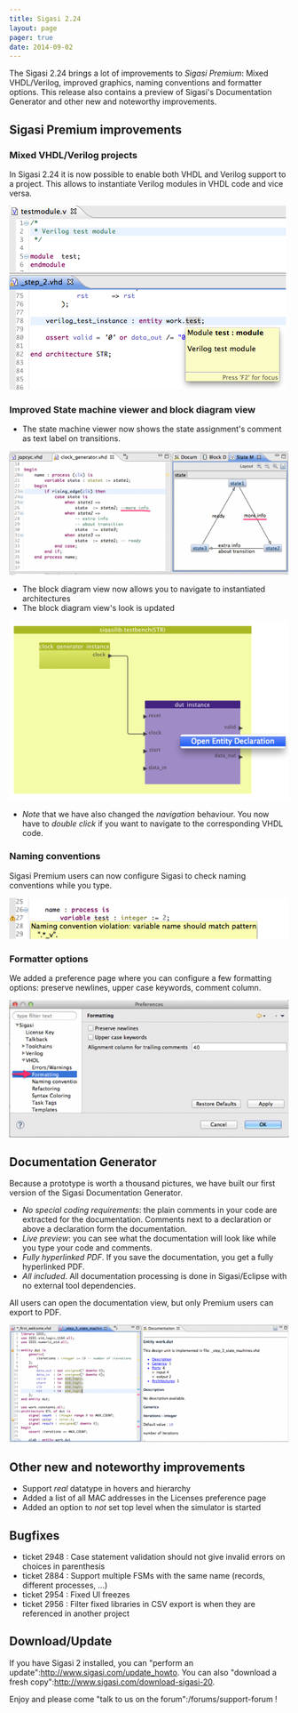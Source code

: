 ```yaml
---
title: Sigasi 2.24
layout: page
pager: true
date: 2014-09-02
---
```


The Sigasi 2.24 brings a lot of improvements to *Sigasi Premium*: Mixed VHDL/Verilog, improved graphics, naming conventions and formatter options.
This release also contains a preview of Sigasi's Documentation Generator and other new and noteworthy improvements.

## Sigasi Premium improvements

### Mixed VHDL/Verilog projects

In Sigasi 2.24 it is now possible to enable both VHDL and Verilog support to a project. This allows to instantiate Verilog modules in VHDL code and vice versa.    

![Mixed language instantiations](2.24/mixed-language-instantiations.png "Mixed language instantiations")

### Improved State machine viewer and block diagram view

* The state machine viewer now shows the state assignment's comment as text label on transitions.

![Transition annotations in state machine view](2.24/fsm-transitions-comment.png "Transition annotations in state machine view")

* The block diagram view now allows you to navigate to instantiated architectures
* The block diagram view's look is updated

![Open entity declaration in block diagram](2.24/block-diagram-view.png "Open entity declaration in block diagram")

* *Note* that we have also changed the *navigation* behaviour. You now have to *double click* if you want to navigate to the corresponding VHDL code.

### Naming conventions

Sigasi Premium users can now configure Sigasi to check naming conventions while you type.

![Check naming conventions in VHDL](2.24/naming-conventions.png "Check naming conventions in VHDL")

### Formatter options

We added a preference page where you can configure a few formatting options: preserve newlines, upper case keywords, comment column.

![VHDL formatting preferences](2.24/formatting-preferences.png "VHDL formatting preferences")

## Documentation Generator

Because a prototype is worth a thousand pictures, we have built our first version of the Sigasi Documentation Generator. 
* *No special coding requirements*: the plain comments in your code are extracted for the documentation. Comments next to a declaration or above a declaration form the documentation.
* *Live preview*: you can see what the documentation will look like while you type your code and comments.
* *Fully hyperlinked PDF*. If you save the documentation, you get a fully hyperlinked PDF.
* *All included*. All documentation processing is done in Sigasi/Eclipse with no external tool dependencies.

All users can open the documentation view, but only Premium users can export to PDF.

![Live Sigasi documentation preview](2.24/documentation-view.png "Live Sigasi documentation preview")

## Other new and noteworthy improvements

* Support *real* datatype in hovers and hierarchy 
* Added a list of all MAC addresses in the Licenses preference page
* Added an option to *not* set top level when the simulator is started

## Bugfixes

* ticket 2948 : Case statement validation should not give invalid errors on choices in parenthesis
* ticket 2884 : Support multiple FSMs with the same name (records, different processes, ...)
* ticket 2954 : Fixed UI freezes
* ticket 2956 : Filter fixed libraries in CSV export is when they are referenced in another project

## Download/Update

If you have Sigasi 2 installed, you can "perform an update":http://www.sigasi.com/update_howto.
You can also "download a fresh copy":http://www.sigasi.com/download-sigasi-20.

Enjoy and please come "talk to us on the forum":/forums/support-forum !